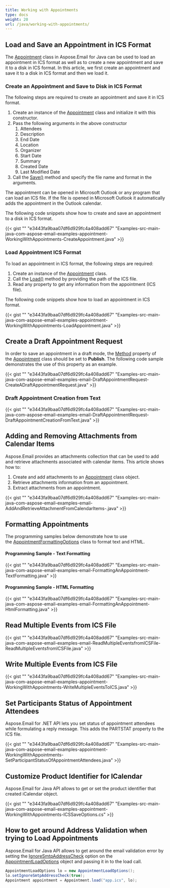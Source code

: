```yaml
---
title: Working with Appointments
type: docs
weight: 20
url: /java/working-with-appointments/
---
```


## **Load and Save an Appointment in ICS Format**

The [Appointment](https://reference.aspose.com/email/java/com.aspose.email/appointment/) class in Aspose.Email for Java can be used to load an appointment in ICS format as well as to create a new appointment and save it to a disk in ICS format. In this article, we first create an appointment and save it to a disk in ICS format and then we load it.

### **Create an Appointment and Save to Disk in ICS Format**

The following steps are required to create an appointment and save it in ICS format.

1. Create an instance of the [Appointment](https://reference.aspose.com/email/java/com.aspose.email/appointment/) class and initialize it with this constructor.
1. Pass the following arguments in the above constructor
   1. Attendees
   1. Description
   1. End Date
   1. Location
   1. Organizer
   1. Start Date
   1. Summary
   1. Created Date
   1. Last Modified Date 
1. Call the [Save()](https://reference.aspose.com/email/java/com.aspose.email/appointment/#save-java.io.OutputStream-) method and specify the file name and format in the arguments.

The appointment can be opened in Microsoft Outlook or any program that can load an ICS file. If the file is opened in Microsoft Outlook it automatically adds the appointment in the Outlook calendar.

The following code snippets show how to create and save an appointment to a disk in ICS format.

{{< gist "" "e3443fa9baa07df6d929fc4a408add67" "Examples-src-main-java-com-aspose-email-examples-appointment-WorkingWithAppointments-CreateAppointment.java" >}}

### **Load Appointment ICS Format**

To load an appointment in ICS format, the following steps are required:

1. Create an instance of the [Appointment](https://reference.aspose.com/email/java/com.aspose.email/appointment/) class.
1. Call the [Load()](https://reference.aspose.com/email/java/com.aspose.email/appointment/#load-java.io.InputStream-) method by providing the path of the ICS file.
1. Read any property to get any information from the appointment (ICS file).

The following code snippets show how to load an appointment in ICS format.

{{< gist "" "e3443fa9baa07df6d929fc4a408add67" "Examples-src-main-java-com-aspose-email-examples-appointment-WorkingWithAppointments-LoadAppointment.java" >}}

## **Create a Draft Appointment Request**

In order to save an appointment in a draft mode, the [Method](https://reference.aspose.com/email/java/com.aspose.email/appointment/#getMethodType--) property of the [Appointment](https://reference.aspose.com/email/java/com.aspose.email/appointment/) class should be set to **Publish**. The following code sample demonstrates the use of this property as an example.

{{< gist "" "e3443fa9baa07df6d929fc4a408add67" "Examples-src-main-java-com-aspose-email-examples-email-DraftAppointmentRequest-CreateADraftAppointmentRequest.java" >}}

### **Draft Appointment Creation from Text**

{{< gist "" "e3443fa9baa07df6d929fc4a408add67" "Examples-src-main-java-com-aspose-email-examples-email-DraftAppointmentRequest-DraftAppointmentCreationFromText.java" >}}

## **Adding and Removing Attachments from Calendar Items**

Aspose.Email provides an attachments collection that can be used to add and retrieve attachments associated with calendar items. This article shows how to:

1. Create and add attachments to an [Appointment](https://reference.aspose.com/email/java/com.aspose.email/appointment/) class object.
1. Retrieve attachments information from an appointment.
1. Extract attachments from an appointment.

{{< gist "" "e3443fa9baa07df6d929fc4a408add67" "Examples-src-main-java-com-aspose-email-examples-email-AddAndRetrieveAttachmentFromCalendarItems-.java" >}}

## **Formatting Appointments**

The programming samples below demonstrate how to use the [AppointmentFormattingOptions](https://reference.aspose.com/email/java/com.aspose.email/appointmentformattingoptions/) class to format text and HTML.

#### **Programming Sample - Text Formatting**

{{< gist "" "e3443fa9baa07df6d929fc4a408add67" "Examples-src-main-java-com-aspose-email-examples-email-FormattingAnAppointment-TextFormatting.java" >}}

#### **Programming Sample - HTML Formatting**

{{< gist "" "e3443fa9baa07df6d929fc4a408add67" "Examples-src-main-java-com-aspose-email-examples-email-FormattingAnAppointment-HtmlFormatting.java" >}}

## **Read Multiple Events from ICS File**

{{< gist "" "e3443fa9baa07df6d929fc4a408add67" "Examples-src-main-java-com-aspose-email-examples-email-ReadMultipleEventsfromICSFile-ReadMultipleEventsfromICSFile.java" >}}

## **Write Multiple Events from ICS File**

{{< gist "" "e3443fa9baa07df6d929fc4a408add67" "Examples-src-main-java-com-aspose-email-examples-appointment-WorkingWithAppointments-WriteMultipleEventsToICS.java" >}}

## **Set Participants Status of Appointment Attendees**

Aspose.Email for .NET API lets you set status of appointment attendees while formulating a reply message. This adds the PARTSTAT property to the ICS file.

{{< gist "" "e3443fa9baa07df6d929fc4a408add67" "Examples-src-main-java-com-aspose-email-examples-appointment-WorkingWithAppointments-SetParticipantStatusOfAppointmentAttendees.java" >}}

## **Customize Product Identifier for ICalendar**

Aspose.Email for Java API allows to get or set the product identifier that created iCalendar object.

{{< gist "" "e3443fa9baa07df6d929fc4a408add67" "Examples-src-main-java-com-aspose-email-examples-appointment-WorkingWithAppointments-ICSSaveOptions.cs" >}}

## **How to get around Address Validation when trying to Load Appointments**

Aspose.Email for Java API allows to get around the email validation error by setting the [IgnoreSmtpAddressCheck](https://reference.aspose.com/email/java/com.aspose.email/appointmentloadoptions/#getIgnoreSmtpAddressCheck--) option on the [AppointmentLoadOptions](https://reference.aspose.com/email/java/com.aspose.email/appointmentloadoptions/#setIgnoreSmtpAddressCheck(boolean)) object and passing it in to the load call.

~~~Java
AppointmentLoadOptions lo = new AppointmentLoadOptions();
lo.setIgnoreSmtpAddressCheck(true);
Appointment appointment = Appointment.load("app.ics", lo);
~~~